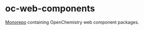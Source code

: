 # oc-web-components

[Monorepo](https://github.com/babel/babel/blob/master/doc/design/monorepo.md) containing OpenChemistry web component packages.

